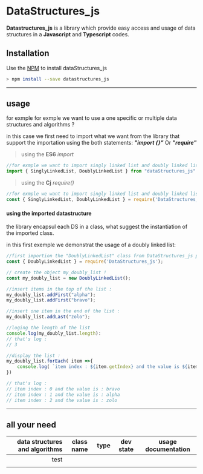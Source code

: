 # DataStructures_js

**Datastructures_js** is a library which provide easy access and usage of data structures in a **Javascript** and **Typescript** codes.

## Installation

Use the [NPM](#) to install dataStructures_js

```bash
> npm install --save datastructures_js
```
___
## usage
for exmple for exmple we want to use a one specific or multiple data structures and algorithms ?

in this case we first need to import what we want from the library that support the importation using the both statements:  __*"import {}"*__  Or __*"require"*__ 
>using the **ES6** _import_

```javascript
//for exmple we want to import singly linked list and doubly linked list !
import { SinglyLinkedList, DoublyLinkedList } from "dataStructures_js"
```
>using the **Cj** _require()_

```javascript
//for exmple we want to import singly linked list and doubly linked list !
const { SinglyLinkedList, DoublyLinkedList } = require('DataStructures_js')
```

#### using the imported datastructure

the library encapsul each DS in a class, what suggest the instantiation of the imported class.
    
in this first exemple we demonstrat the usage of a doubly linked list:

```javascript
//first importion the "DoublyLinkedList" class from DataStructures_js package !
const { DoublyLinkedList } = require('DataStructures_js');

// create the object my_doubly_list !
const my_doubly_list = new DoublyLinkedList();

//insert items in the top of the list :
my_doubly_list.addFirst("alpha");
my_doubly_list.addFirst("bravo");

//insert one item in the end of the list :
my_doubly_list.addLast("zolo");

//loging the length of the list
console.log(my_doubly_list.length):
// that's log :
// 3 

//display the list :
my_doubly_list.forEach( item =>{
    console.log( `item index : ${item.getIndex} and the value is ${item.getData}`)
})

// that's log :
// item index : 0 and the value is : bravo
// item index : 1 and the value is : alpha
// item index : 2 and the value is : zolo
```
___

## all your need

| data structures and algorithms  | class name | type | dev state | usage documentation |
|--------------------------------:|------------|------|-----------|---------------------|
| test                            |            |      |           |                     |
|                                 |            |      |           |                     |